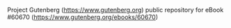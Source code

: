 Project Gutenberg (https://www.gutenberg.org) public repository for eBook #60670 (https://www.gutenberg.org/ebooks/60670)
